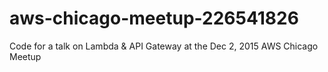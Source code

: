 # aws-chicago-meetup-226541826
Code for a talk on Lambda &amp; API Gateway at the Dec 2, 2015 AWS Chicago Meetup
